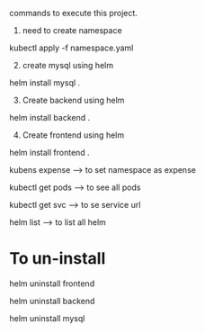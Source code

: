 commands to execute this project.

1. need to create namespace

kubectl apply -f namespace.yaml

2. create mysql using helm

helm install mysql .

3. Create backend using helm

helm install backend .

4. Create frontend using helm

helm install frontend .

kubens expense --> to set namespace as expense

kubectl get pods --> to see all pods 

kubectl get svc --> to se service url

helm list --> to list all helm 

To un-install
=============
helm uninstall frontend

helm uninstall backend

helm uninstall mysql
